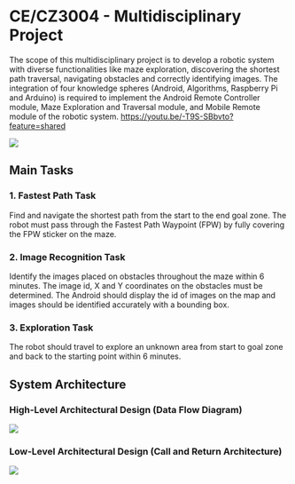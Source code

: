 # CE/CZ3004 - Multidisciplinary Project

The scope of this multidisciplinary project is to develop a robotic system with diverse functionalities like maze exploration, discovering the shortest path traversal, navigating obstacles and correctly identifying images. The integration of four knowledge spheres (Android, Algorithms, Raspberry Pi and Arduino) is required to implement the Android Remote Controller module, Maze Exploration and Traversal module, and Mobile Remote module of the robotic system. https://youtu.be/-T9S-SBbvto?feature=shared

<img src="/-assets/WorkBreakdown.png"> 

## Main Tasks
### 1. Fastest Path Task 
Find and navigate the shortest path from the start to the end goal zone. The robot must pass through the Fastest Path Waypoint (FPW) by fully covering the FPW sticker on the maze.
### 2. Image Recognition Task
Identify the images placed on obstacles throughout the maze within 6 minutes. The image id, X and Y coordinates on the obstacles must be determined. The Android should display the id of images on the map and images should be identified accurately with a bounding box.
### 3. Exploration Task
The robot should travel to explore an unknown area from start to goal zone and back to the starting point within 6 minutes.

## System Architecture 
### High-Level Architectural Design (Data Flow Diagram)
<img src="/-assets/HighLevelArchitecture.png"> 

### Low-Level Architectural Design (Call and Return Architecture)
<img src="/-assets/LowLevelArchitecture.png"> 





